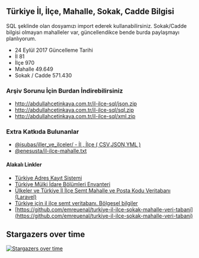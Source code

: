 ## Türkiye İl, İlçe, Mahalle, Sokak, Cadde Bilgisi
SQL şeklinde olan dosyamızı import ederek kullanabilirsiniz. Sokak/Cadde bilgisi olmayan mahalleler var, güncellendikce bende burda paylaşmayı planlıyorum.

- 24 Eylül 2017 Güncelleme Tarihi
- İl 81
- İlçe 970
- Mahalle 49.649 
- Sokak / Cadde 571.430

### Arşiv Sorunu İçin Burdan İndirebilirsiniz
- http://abdullahcetinkaya.com.tr/il-ilce-sql/json.zip
- http://abdullahcetinkaya.com.tr/il-ilce-sql/sql.zip
- http://abdullahcetinkaya.com.tr/il-ilce-sql/xml.zip

### Extra Katkıda Bulunanlar
- [@isubas/iller_ve_ilceler/ - İl , İlçe ( CSV,JSON,YML ) ](https://github.com/isubas/iller_ve_ilceler/)
- [@enesusta/il-ilce-mahalle.txt](https://github.com/enesusta/il-ilce-mahalle-txt)



#### Alakalı Linkler

- [Türkiye Adres Kayıt Sistemi](https://adres.nvi.gov.tr/Home)
- [Türkiye Mülki İdare Bölümleri Envanteri ](https://www.e-icisleri.gov.tr/Anasayfa/MulkiIdariBolumleri.aspx)
- [Ülkeler ve Türkiye İl İlçe Semt Mahalle ve Posta Kodu Veritabanı (Laravel) ](https://github.com/epigra/tr-geozones)
- [Türkiye için il ilçe semt veritabanı. Bölgesel bilgiler](https://github.com/melihkorkmaz/il-ilce-mahalle-geolocation-rest-api)
- [https://github.com/emreuenal/turkiye-il-ilce-sokak-mahalle-veri-tabani](https://github.com/emreuenal/turkiye-il-ilce-sokak-mahalle-veri-tabani)

## Stargazers over time

[![Stargazers over time](https://starchart.cc/life/il-ilce-mahalle-sokak-cadde-sql.svg)](https://starchart.cc/life/il-ilce-mahalle-sokak-cadde-sql)
      
